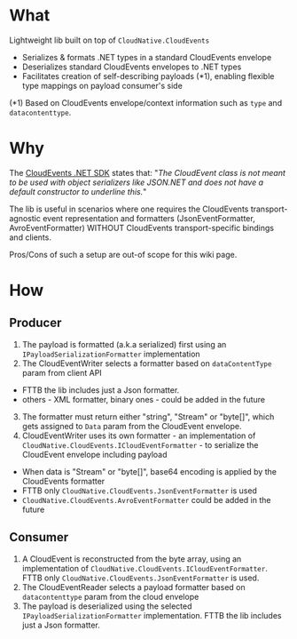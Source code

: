 ﻿# What

Lightweight lib built on top of `CloudNative.CloudEvents` 
 * Serializes & formats .NET types in a standard CloudEvents envelope
 * Deserializes standard CloudEvents envelopes to .NET types
 * Facilitates creation of self-describing payloads (\*1), enabling flexible type mappings on payload consumer's side

(\*1) Based on CloudEvents envelope/context information such as `type` and `datacontenttype`.

# Why

The [CloudEvents .NET SDK](https://github.com/cloudevents/sdk-csharp) states that:
"_The CloudEvent class is not meant to be used with object serializers like JSON.NET and does not have a default constructor to underline this._"

The lib is useful in scenarios where one requires the CloudEvents transport-agnostic event representation and formatters (JsonEventFormatter, AvroEventFormatter)
WITHOUT CloudEvents transport-specific bindings and clients.

Pros/Cons of such a setup are out-of scope for this wiki page.

# How

## Producer

1. The payload is formatted (a.k.a serialized) first using an `IPayloadSerializationFormatter` implementation 
2. The CloudEventWriter selects a formatter based on `dataContentType` param from client API
 * FTTB the lib includes just a Json formatter. 
 * others - XML formatter, binary ones - could be added in the future 
3. The formatter must return either "string", "Stream" or "byte[]", which gets assigned to `Data` param from the CloudEvent envelope.
4. CloudEventWriter uses its own formatter - an implementation of `CloudNative.CloudEvents.ICloudEventFormatter` - to serialize the CloudEvent envelope including payload 
 * When data is "Stream" or "byte[]", base64 encoding is applied by the CloudEvents formatter
 * FTTB only `CloudNative.CloudEvents.JsonEventFormatter` is used
 * `CloudNative.CloudEvents.AvroEventFormatter` could be added in the future

## Consumer

1. A CloudEvent is reconstructed from the byte array, using an implementation of `CloudNative.CloudEvents.ICloudEventFormatter`. FTTB only `CloudNative.CloudEvents.JsonEventFormatter` is used.
2. The CloudEventReader selects a payload formatter based on `datacontenttype` param from the cloud envelope
3. The payload is deserialized using the selected `IPayloadSerializationFormatter` implementation. FTTB the lib includes just a Json formatter.
